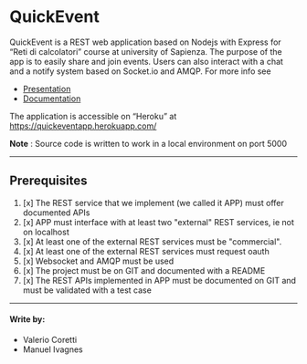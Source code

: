 # QuickEvent
QuickEvent is a REST web application based on Nodejs with Express for “Reti di calcolatori” course at university of Sapienza.
The purpose of the app is to easily share and join events.
Users can also interact with a chat and a notify system based on Socket.io and AMQP. 
For more info see

- [Presentation](https://drive.google.com/open?id=1-fvbje13aQHzzCHMWpTSnzulRGSbXyrF)
- [Documentation](https://github.com/RC-ivagnescoretti/QuickEvent/blob/master/Documentation.md)

The application is accessible on “Heroku” at <https://quickeventapp.herokuapp.com/>

**Note** : Source code is written to work in a local environment on port 5000


***

## Prerequisites

1. [x] The REST service that we implement (we called it APP) must offer documented APIs
2. [x] APP must interface with at least two "external" REST services, ie not on localhost
3. [x] At least one of the external REST services must be "commercial".
4. [x] At least one of the external REST services must request oauth
5. [x] Websocket and AMQP must be used
6. [x] The project must be on GIT and documented with a README
7. [x] The REST APIs implemented in APP must be documented on GIT and must be validated with a test case
***

#### Write by:
- Valerio Coretti
- Manuel Ivagnes
